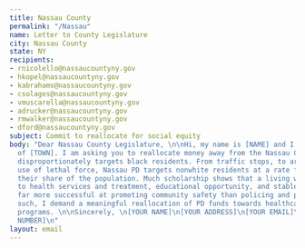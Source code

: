 ```yaml
---
title: Nassau County
permalink: "/Nassau"
name: Letter to County Legislature
city: Nassau County
state: NY
recipients:
- rnicolello@nassaucountyny.gov
- hkopel@nassaucountyny.gov
- kabrahams@nassaucountyny.gov
- csolages@nassaucountyny.gov
- vmuscarella@nassaucountyny.gov
- adrucker@nassaucountyny.gov
- rmwalker@nassaucountyny.gov
- dford@nassaucountyny.gov
subject: Commit to reallocate for social equity
body: "Dear Nassau County Legislature, \n\nHi, my name is [NAME] and I am a resident
  of [TOWN]. I am asking you to reallocate money away from the Nassau County PD, which
  disproportionately targets black residents. From traffic stops, to arrests, to the
  use of lethal force, Nassau PD targets nonwhite residents at a rate far exceeding
  their share of the population. Much scholarship shows that a living wage, access
  to health services and treatment, educational opportunity, and stable housing are
  far more successful at promoting community safety than policing and prisons. As
  such, I demand a meaningful reallocation of PD funds towards healthcare and social
  programs. \n\nSincerely, \n[YOUR NAME]\n[YOUR ADDRESS]\n[YOUR EMAIL]\n[YOUR PHONE
  NUMBER]\n"
layout: email
---
```

